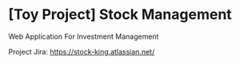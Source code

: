 # [Toy Project] Stock Management
Web Application For Investment Management

Project Jira: https://stock-king.atlassian.net/

